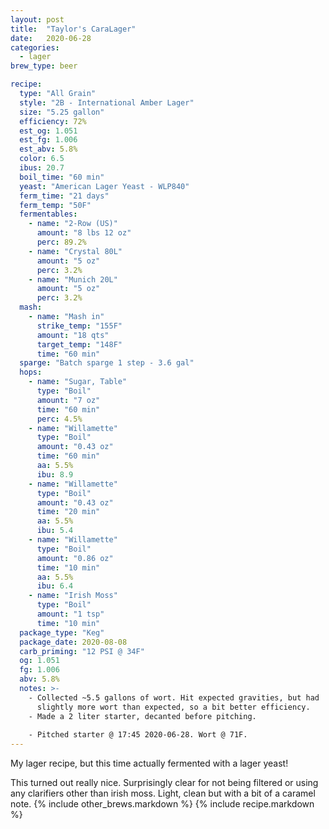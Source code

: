 ```yaml
---
layout: post
title:  "Taylor's CaraLager"
date:   2020-06-28
categories:
  - lager
brew_type: beer

recipe:
  type: "All Grain"
  style: "2B - International Amber Lager"
  size: "5.25 gallon"
  efficiency: 72%
  est_og: 1.051
  est_fg: 1.006
  est_abv: 5.8%
  color: 6.5
  ibus: 20.7
  boil_time: "60 min"
  yeast: "American Lager Yeast - WLP840"
  ferm_time: "21 days"
  ferm_temp: "50F"
  fermentables: 
    - name: "2-Row (US)"
      amount: "8 lbs 12 oz"
      perc: 89.2%
    - name: "Crystal 80L"
      amount: "5 oz"
      perc: 3.2%
    - name: "Munich 20L"
      amount: "5 oz"
      perc: 3.2%
  mash: 
    - name: "Mash in"
      strike_temp: "155F"
      amount: "18 qts"
      target_temp: "148F"
      time: "60 min"
  sparge: "Batch sparge 1 step - 3.6 gal"
  hops:
    - name: "Sugar, Table"
      type: "Boil"
      amount: "7 oz"
      time: "60 min"
      perc: 4.5%
    - name: "Willamette"
      type: "Boil"
      amount: "0.43 oz"
      time: "60 min"
      aa: 5.5%
      ibu: 8.9
    - name: "Willamette"
      type: "Boil"
      amount: "0.43 oz"
      time: "20 min"
      aa: 5.5%
      ibu: 5.4
    - name: "Willamette"
      type: "Boil"
      amount: "0.86 oz"
      time: "10 min"
      aa: 5.5%
      ibu: 6.4
    - name: "Irish Moss"
      type: "Boil"
      amount: "1 tsp"
      time: "10 min"
  package_type: "Keg"
  package_date: 2020-08-08
  carb_priming: "12 PSI @ 34F"
  og: 1.051
  fg: 1.006
  abv: 5.8%
  notes: >-
    - Collected ~5.5 gallons of wort. Hit expected gravities, but had
      slightly more wort than expected, so a bit better efficiency.
    - Made a 2 liter starter, decanted before pitching.
    
    - Pitched starter @ 17:45 2020-06-28. Wort @ 71F.
---
```

My lager recipe, but this time actually fermented with a lager yeast!

This turned out really nice. Surprisingly clear for not being filtered or using any clarifiers other than irish moss. Light, clean but with a bit of a caramel note.
{% include other_brews.markdown %}
{% include recipe.markdown %}
